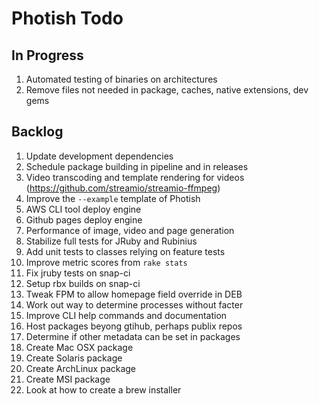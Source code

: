 # Photish Todo

## In Progress

1. Automated testing of binaries on architectures
1. Remove files not needed in package, caches, native extensions, dev gems

## Backlog

1. Update development dependencies
1. Schedule package building in pipeline and in releases
1. Video transcoding and template rendering for videos
   (https://github.com/streamio/streamio-ffmpeg)
1. Improve the `--example` template of Photish
1. AWS CLI tool deploy engine
1. Github pages deploy engine
1. Performance of image, video and page generation
1. Stabilize full tests for JRuby and Rubinius
1. Add unit tests to classes relying on feature tests
1. Improve metric scores from `rake stats`
1. Fix jruby tests on snap-ci
1. Setup rbx builds on snap-ci
1. Tweak FPM to allow homepage field override in DEB
1. Work out way to determine processes without facter
1. Improve CLI help commands and documentation
1. Host packages beyong gtihub, perhaps publix repos
1. Determine if other metadata can be set in packages
1. Create Mac OSX package
1. Create Solaris package
1. Create ArchLinux package
1. Create MSI package
1. Look at how to create a brew installer
